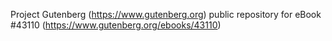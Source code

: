 Project Gutenberg (https://www.gutenberg.org) public repository for eBook #43110 (https://www.gutenberg.org/ebooks/43110)
